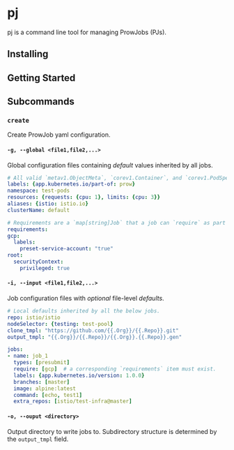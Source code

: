# pj

pj is a command line tool for managing ProwJobs (PJs).

## Installing

## Getting Started

## Subcommands

### `create`

Create ProwJob yaml configuration.

#### `-g, --global <file1,file2,...>`

Global configuration files containing *default* values inherited by all jobs.

```yaml
# All valid `metav1.ObjectMeta`, `corev1.Container`, and `corev1.PodSpec` fields are accepted.
labels: {app.kubernetes.io/part-of: prow}
namespace: test-pods
resources: {requests: {cpu: 1}, limits: {cpu: 3}}
aliases: {istio: istio.io}
clusterName: default

# Requirements are a `map[string]Job` that a job can `require` as part of its definition. 
requirements:
gcp:
  labels:
    preset-service-account: "true"
root:
  securityContext:
    privileged: true
```

#### `-i, --input <file1,file2,...>`

Job configuration files with *optional* file-level *defaults*.

```yaml
# Local defaults inherited by all the below jobs.
repo: istio/istio
nodeSelector: {testing: test-pool}
clone_tmpl: "https://github.com/{{.Org}}/{{.Repo}}.git"
output_tmpl: "{{.Org}}/{{.Repo}}/{{.Org}}.{{.Repo}}.gen"

jobs:
- name: job_1
  types: [presubmit]
  require: [gcp]  # a corresponding `requirements` item must exist.
  labels: {app.kubernetes.io/version: 1.0.0}
  branches: [master]
  image: alpine:latest
  command: [echo, test1]
  extra_repos: [istio/test-infra@master]
```

#### `-o, --ouput <directory>`

Output directory to write jobs to. Subdirectory structure is determined by the `output_tmpl` field. 
